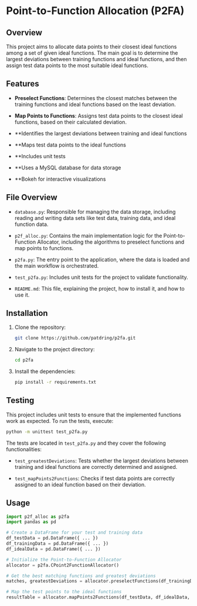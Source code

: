 # Point-to-Function Allocation (P2FA)

## Overview

This project aims to allocate data points to their closest ideal functions among a set of given ideal functions. The main goal is to determine the largest deviations between training functions and ideal functions, and then assign test data points to the most suitable ideal functions.

## Features

- **Preselect Functions**: Determines the closest matches between the training functions and ideal functions based on the least deviation.
  
- **Map Points to Functions**: Assigns test data points to the closest ideal functions, based on their calculated deviation.

- **Identifies the largest deviations between training and ideal functions

- **Maps test data points to the ideal functions

- **Includes unit tests

- **Uses a MySQL database for data storage

- **Bokeh for interactive visualizations

## File Overview

- `database.py`: Responsible for managing the data storage, including reading and writing data sets like test data, training data, and ideal function data.

- `p2f_alloc.py`: Contains the main implementation logic for the Point-to-Function Allocator, including the algorithms to preselect functions and map points to functions.

- `p2fa.py`: The entry point to the application, where the data is loaded and the main workflow is orchestrated.

- `test_p2fa.py`: Includes unit tests for the project to validate functionality.

- `README.md`: This file, explaining the project, how to install it, and how to use it.

## Installation

1. Clone the repository:
    ```sh
    git clone https://github.com/patdring/p2fa.git
    ```

2. Navigate to the project directory:
    ```sh
    cd p2fa
    ```

3. Install the dependencies:
    ```sh
    pip install -r requirements.txt
    ```

## Testing

This project includes unit tests to ensure that the implemented functions work as expected. To run the tests, execute:

```sh
python -m unittest test_p2fa.py
```

The tests are located in `test_p2fa.py` and they cover the following functionalities:

- `test_greatestDeviations`: Tests whether the largest deviations between training and ideal functions are correctly determined and assigned.
  
- `test_mapPoints2Functions`: Checks if test data points are correctly assigned to an ideal function based on their deviation.

## Usage

```python
import p2f_alloc as p2fa
import pandas as pd

# Create a DataFrame for your test and training data
df_testData = pd.DataFrame({ ... })
df_trainingData = pd.DataFrame({ ... })
df_idealData = pd.DataFrame({ ... })

# Initialize the Point-to-Function Allocator
allocator = p2fa.CPoint2FunctionAllocator()

# Get the best matching functions and greatest deviations
matches, greatestDeviations = allocator.preselectFunctions(df_trainingData, df_idealData)

# Map the test points to the ideal functions
resultTable = allocator.mapPoints2Functions(df_testData, df_idealData, matches, greatestDeviations)
```

